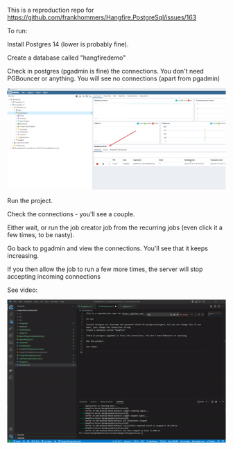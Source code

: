 This is a reproduction repo for https://github.com/frankhommers/Hangfire.PostgreSql/issues/163

To run:

Install Postgres 14 (lower is probably fine). 

Create a database called "hangfiredemo"

Check in postgres (pgadmin is fine) the connections. You don't need PGBouncer or anything. You will see no connections (apart from pgadmin)

![No conns](pgadmin1.png)

Run the project.

Check the connections - you'll see a couple.

Either wait, or run the job creator job from the recurring jobs (even click it a few times, to be nasty).  

Go back to pgadmin and view the connections. You'll see that it keeps increasing.

If you then allow the job to run a few more times, the server will stop accepting incoming connections

See video:

![Reproduction](reproduction.gif)
